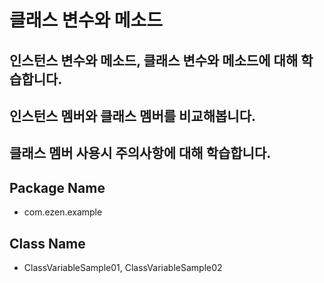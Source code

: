 # 클래스 변수와 메소드
## 인스턴스 변수와 메소드, 클래스 변수와 메소드에 대해 학습합니다.
## 인스턴스 멤버와 클래스 멤버를 비교해봅니다.
## 클래스 멤버 사용시 주의사항에 대해 학습합니다.
## Package Name
* com.ezen.example
## Class Name
* ClassVariableSample01, ClassVariableSample02 
